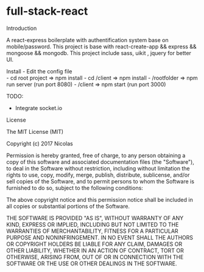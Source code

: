 # full-stack-react

Introduction

A react-express boilerplate with authentification system base on mobile/password. This project is base with react-create-app && express && mongoose && mongodb. This project include sass, uikit , jquery for better UI.

Install
	- Edit the config file  
	- cd root project 	=> npm install
	- cd /client 		=> npm install
	- /rootfolder		=> npm run server (run port 8080)
	- /client			=> npm start (run port 3000)

TODO:
 - Integrate socket.io





License

The MIT License (MIT)

Copyright (c) 2017 Nicolas

Permission is hereby granted, free of charge, to any person obtaining a copy of this software and associated documentation files (the "Software"), to deal in the Software without restriction, including without limitation the rights to use, copy, modify, merge, publish, distribute, sublicense, and/or sell copies of the Software, and to permit persons to whom the Software is furnished to do so, subject to the following conditions:

The above copyright notice and this permission notice shall be included in all copies or substantial portions of the Software.

THE SOFTWARE IS PROVIDED "AS IS", WITHOUT WARRANTY OF ANY KIND, EXPRESS OR IMPLIED, INCLUDING BUT NOT LIMITED TO THE WARRANTIES OF MERCHANTABILITY, FITNESS FOR A PARTICULAR PURPOSE AND NONINFRINGEMENT. IN NO EVENT SHALL THE AUTHORS OR COPYRIGHT HOLDERS BE LIABLE FOR ANY CLAIM, DAMAGES OR OTHER LIABILITY, WHETHER IN AN ACTION OF CONTRACT, TORT OR OTHERWISE, ARISING FROM, OUT OF OR IN CONNECTION WITH THE SOFTWARE OR THE USE OR OTHER DEALINGS IN THE SOFTWARE.